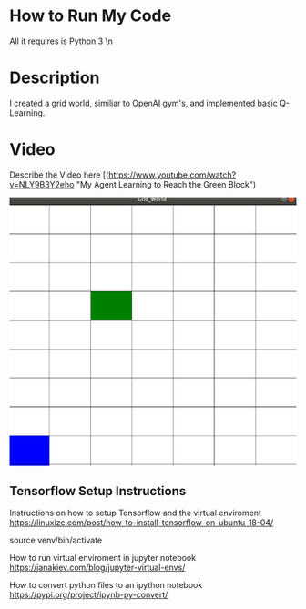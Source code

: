 # How to Run My Code
All it requires is Python 3 \n

# Description
I created a grid world, similiar to OpenAI gym's, and implemented basic Q-Learning. 


# Video
Describe the Video here
[![]()(https://www.youtube.com/watch?v=NLY9B3Y2eho  "My Agent Learning to Reach the Green Block")


[![](GridWorld.png)](https://www.youtube.com/watch?v=NLY9B3Y2eho "Q-Learning in GridWorld")


## Tensorflow Setup Instructions
Instructions on how to setup Tensorflow and the virtual enviroment
https://linuxize.com/post/how-to-install-tensorflow-on-ubuntu-18-04/

source venv/bin/activate


How to run virtual enviroment in jupyter notebook
https://janakiev.com/blog/jupyter-virtual-envs/

How to convert python files to an ipython notebook
https://pypi.org/project/ipynb-py-convert/

